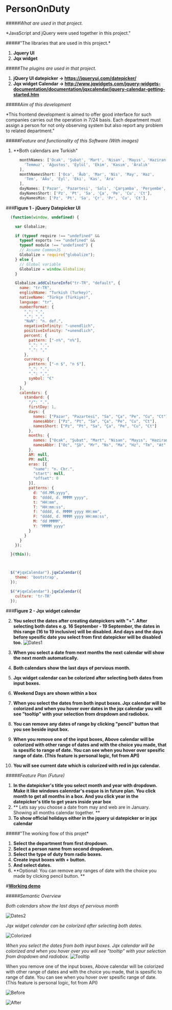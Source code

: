 # PersonOnDuty

#####*What are used in that project.*

*JavaScript and jQuery were used together in this project."

#####"The libraries that are used in this project.*
1. **Jquery UI**
2. **Jqx widget**

#####*The plugins are used in that project.*
1.  **jQuery UI datepicker -> https://jqueryui.com/datepicker/**
2. **Jqx widget Calendar -> http://www.jqwidgets.com/jquery-widgets-documentation/documentation/jqxcalendar/jquery-calendar-getting-started.htm**

#####*Aim of this development*

*This frontend development is aimed to offer good interface for such companies carries out the operation in 7/24 basis. Each department must assign a person for not only observing system but also report any problem to related department." 

#####*Feature and functionality of this Software (With images)*

1. **Both calendars are Turkish"
```javascript
      monthNames: ['Ocak', 'Şubat', 'Mart', 'Nisan', 'Mayıs', 'Haziran',
        'Temmuz', 'Ağustos', 'Eylül', 'Ekim', 'Kasım', 'Aralık'
      ],
      monthNamesShort: ['Oca', 'Åub', 'Mar', 'Nis', 'May', 'Haz',
        'Tem', 'AÄu', 'Eyl', 'Eki', 'Kas', 'Ara'
      ],
      dayNames: ['Pazar', 'Pazartesi', 'Salı', 'Çarşamba', 'Perşembe', 'Cuma', 'Cumartesi'],
      dayNamesShort: ['Pz', 'Pt', 'Sa', 'Ça', 'Pe', 'Cu', 'Ct'],
      dayNamesMin: ['Pz', 'Pt', 'Sa', 'Çr', 'Pr', 'Cu', 'Ct'],
```

###**Figure 1 - jQuery Datepicker UI**

```javascript
  (function(window, undefined) {

    var Globalize;

    if (typeof require !== "undefined" &&
      typeof exports !== "undefined" &&
      typeof module !== "undefined") {
      // Assume CommonJS
      Globalize = require("globalize");
    } else {
      // Global variable
      Globalize = window.Globalize;
    }

    Globalize.addCultureInfo("tr-TR", "default", {
      name: "tr-TR",
      englishName: "Turkish (Turkey)",
      nativeName: "Türkçe (Türkiye)",
      language: "tr",
      numberFormat: {
        ",": ".",
        ".": ",",
        "NaN": "n. def.",
        negativeInfinity: "-unendlich",
        positiveInfinity: "+unendlich",
        percent: {
          pattern: ["-n%", "n%"],
          ",": ".",
          ".": ","
        },
        currency: {
          pattern: ["-n $", "n $"],
          ",": ".",
          ".": ",",
          symbol: "€"
        }
      },
      calendars: {
        standard: {
          "/": ".",
          firstDay: 1,
          days: {
            names: ["Pazar", "Pazartesi", "Sa", "Ça", "Pe", "Cu", "Ct"],
            namesAbbr: ["Pz", "Pt", "Sa", "Ça", "Pe", "Cu", "Ct"],
            namesShort: ["Pz", "Pt", "Sa", "Ça", "Pe", "Cu", "Ct"]
          },
          months: {
            names: ["Ocak", "Şubat", "Mart", "Nisan", "Mayıs", "Haziran", "Temmuz", "Ağustos", "Eylül", "Ekim", "Kasım", "Aralık", ""],
            namesAbbr: ["Oc", "Şb", "Mr", "Ns", "Ma", "Hz", "Tm", "At", "el", "Ek", "Ks", "Al", ""]
          },
          AM: null,
          PM: null,
          eras: [{
            "name": "n. Chr.",
            "start": null,
            "offset": 0
          }],
          patterns: {
            d: "dd.MM.yyyy",
            D: "dddd, d. MMMM yyyy",
            t: "HH:mm",
            T: "HH:mm:ss",
            f: "dddd, d. MMMM yyyy HH:mm",
            F: "dddd, d. MMMM yyyy HH:mm:ss",
            M: "dd MMMM",
            Y: "MMMM yyyy"
          }
        }
      }
    });

  }(this));



  $("#jqxCalendar").jqxCalendar({
    theme: 'bootstrap',
  });

  $("#jqxCalendar").jqxCalendar({
    culture: 'tr-TR'
  });
```
###**Figure 2 - Jqx widget calendar**  

2. **You select the dates after creating datepickers with "+". After selecting both dates e.g. 16 September - 19 September, the dates in this range (16 to 19 inclusive) will be disabled. And days and the days before spesific date you select from first datepicker will be disabled too.**
![Dates1][Dates1]

[Dates1]: https://i.itsosticky.com/iq2udc.png "Disabled Dates"

3. **When you select a date from next months the next calendar will show the next month automatically.**

4. **Both calendars show the last days of pervious month.**
5. **Jqx widget calendar can be colorized after selecting both dates from input boxes.**
6. **Weekend Days are shown within a box**
7. **When you select the dates from both input boxes. Jqx calendar will be colorized and when you hover over dates in the jqx calendar you will see "tooltip" with your selection from dropdown and radiobox.**
8. **You can remove any dates of range by clicking "pencil" button that you see beside input box.**
9. **When you remove one of the input boxes, Above calendar will be colorized with other range of dates and with the choice you made, that is spesific to range of date. You can see when you hover over spesific range of date. (This feature is personal logic, fot from API)**
10. **You will see current date which is colorized with red in jqx calendar.**

#####*Feature Plan (Future)*
1. **In the datepicker's title you select month and year with dropdown. Make it like windows calenrdar's esque is in future plan. You click month to get all months in a box. And you click year in the datepicker's title to get years inside year box**
2. ** Lets say you choose a date from may and web are in January. Showing all months calendar together. **
3. **To show official holidays either in the jquery ui datepicker or in jqx calendar**


#####"The working flow of this projet*
1. **Select the department from first dropdown.**
2. **Select a person name from second dropdown.**
3. **Select the type of duty from radio boxes.**
4. **Create input boxes with + button.**
5. **And select dates.**
6. **Optional: You can remove any ranges of date with the choice you made by clicking pencil button. **


#**[Working demo](http://jsfiddle.net/hellyeah/smzz2vvk/)**

#####*Semantic Overview*











*Both calendars show the last days of pervious month*

![Dates2][Dates2]

[Dates2]: https://i.itsosticky.com/10njc8l.png "Pervious Dates"

*Jqx widget calendar can be colorized after selecting both dates.*

![Colorized][Colorized]

[Colorized]: https://i.itsosticky.com/10o9lqw.png "Colorized"

*When you select the dates from both input boxes. Jqx calendar will be colorized and when you hover over you will see "tooltip" with your selection from dropdown and radiobox.*
![Tooltip][Tooltip]

[Tooltip]: https://i.itsosticky.com/zhi1pb.png "Tooltip"

When you remove one of the input boxes, Above calendar will be colorized with other range of dates and with the choice you made, that is spesific to range of date. You can see when you hover over spesific range of date. (This feature is personal logic, fot from API)

![Before][Before]

[Before]: https://i.itsosticky.com/1a1iu96.png "Before"

![After][After]

[After]: https://i.itsosticky.com/131uzod.png "After"



